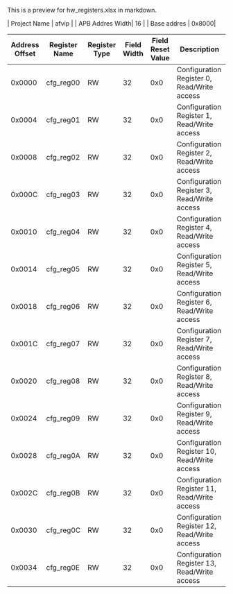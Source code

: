 This is a preview for hw_registers.xlsx in markdown.

| Project Name    | afvip |
| APB Addres Width| 16    |
| Base addres     | 0x8000|

| Address Offset | Register Name | Register Type | Field Width | Field Reset Value | Description                                |
| -------------- | ------------- | ------------- | ----------- | ----------------- | ------------------------------------------ |
| 0x0000         | cfg_reg00     | RW            | 32          | 0x0               | Configuration Register 0, Read/Write access|
| 0x0004         | cfg_reg01     | RW            | 32          | 0x0               | Configuration Register 1, Read/Write access|
| 0x0008         | cfg_reg02     | RW            | 32          | 0x0               | Configuration Register 2, Read/Write access|
| 0x000C         | cfg_reg03     | RW            | 32          | 0x0               | Configuration Register 3, Read/Write access|
| 0x0010         | cfg_reg04     | RW            | 32          | 0x0               | Configuration Register 4, Read/Write access|
| 0x0014         | cfg_reg05     | RW            | 32          | 0x0               | Configuration Register 5, Read/Write access|
| 0x0018         | cfg_reg06     | RW            | 32          | 0x0               | Configuration Register 6, Read/Write access|
| 0x001C         | cfg_reg07     | RW            | 32          | 0x0               | Configuration Register 7, Read/Write access|
| 0x0020         | cfg_reg08     | RW            | 32          | 0x0               | Configuration Register 8, Read/Write access|
| 0x0024         | cfg_reg09     | RW            | 32          | 0x0               | Configuration Register 9, Read/Write access|
| 0x0028         | cfg_reg0A     | RW            | 32          | 0x0               | Configuration Register 10, Read/Write access|
| 0x002C         | cfg_reg0B     | RW            | 32          | 0x0               | Configuration Register 11, Read/Write access|
| 0x0030         | cfg_reg0C     | RW            | 32          | 0x0               | Configuration Register 12, Read/Write access|
| 0x0034         | cfg_reg0E     | RW            | 32          | 0x0               | Configuration Register 13, Read/Write access|
